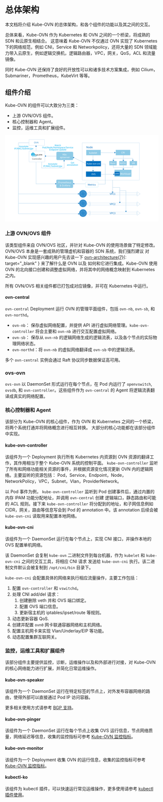 # 总体架构

本文档将介绍 Kube-OVN 的总体架构，和各个组件的功能以及其之间的交互。

总体来看，Kube-OVN 作为 Kubernetes 和 OVN 之间的一个桥梁，将成熟的 SDN 和云原生相结合。
这意味着 Kube-OVN 不仅通过 OVN 实现了 Kubernetes 下的网络规范，例如 CNI，Service 和 Networkpolicy，还将大量的 SDN 
领域能力带入云原生，例如逻辑交换机，逻辑路由器，VPC，网关，QoS，ACL 和流量镜像。

同时 Kube-OVN 还保持了良好的开放性可以和诸多技术方案集成，例如 Cilium，Submariner，Prometheus，KubeVirt 等等。

## 组件介绍

Kube-OVN 的组件可以大致分为三类：

* 上游 OVN/OVS 组件。
* 核心控制器和 Agent。
* 监控，运维工具和扩展组件。

![](../static/architecture.png)

### 上游 OVN/OVS 组件

该类型组件来自 OVN/OVS 社区，并针对 Kube-OVN 的使用场景做了特定修改。 OVN/OVS 本身是一套成熟的管理虚机和容器的 SDN 系统，我们强烈建议
对 Kube-OVN 实现感兴趣的用户先去读一下 [ovn-architecture(7)](https://www.mankier.com/7/ovn-architecture){: target="_blank" } 来了解什么是 OVN 以及
如何和它进行集成。Kube-OVN 使用 OVN 的北向接口创建和调整虚拟网络，并将其中的网络概念映射到 Kubernetes 之内。

所有 OVN/OVS 相关组件都已打包成对应镜像，并可在 Kubernetes 中运行。

#### ovn-central

`ovn-central` Deployment 运行 OVN 的管理平面组件，包括 `ovn-nb`, `ovn-sb`, 和 `ovn-northd`。

- `ovn-nb`： 保存虚拟网络配置，并提供 API 进行虚拟网络管理。`kube-ovn-controller` 将会主要和 `ovn-nb` 进行交互配置虚拟网络。
- `ovn-sb`： 保存从 `ovn-nb` 的逻辑网络生成的逻辑流表，以及各个节点的实际物理网络状态。
- `ovn-northd`：将 `ovn-nb` 的虚拟网络翻译成 `ovn-sb` 中的逻辑流表。 

多个 `ovn-central` 实例会通过 Raft 协议同步数据保证高可用。

### ovs-ovn

`ovs-ovn` 以 DaemonSet 形式运行在每个节点，在 Pod 内运行了 `openvswitch`, `ovsdb`, 和 `ovn-controller`。这些组件作为 `ovn-central`
的 Agent 将逻辑流表翻译成真实的网络配置。

### 核心控制器和 Agent

该部分为 Kube-OVN 的核心组件，作为 OVN 和 Kubernetes 之间的一个桥梁，将两个系统打通并将网络概念进行相互转换。
大部分的核心功能都在该部分组件中实现。

#### kube-ovn-controller

该组件为一个 Deployment 执行所有 Kubernetes 内资源到 OVN 资源的翻译工作，其作用相当于整个 Kube-OVN 系统的控制平面。
`kube-ovn-controller` 监听了所有和网络功能相关资源的事件，并根据资源变化情况更新 OVN 内的逻辑网络。主要监听的资源包括：
Pod，Service，Endpoint，Node，NetworkPolicy，VPC，Subnet，Vlan，ProviderNetwork。

以 Pod 事件为例， `kube-ovn-controller` 监听到 Pod 创建事件后，通过内置的内存 IPAM 功能分配地址，并调用 `ovn-central` 创建
逻辑端口，静态路由和可能的 ACL 规则。接下来 `kube-ovn-controller` 将分配到的地址，和子网信息例如 CIDR，网关，路由等信息写会到 Pod 
的 annotation 中。该 annotation 后续会被 `kube-ovn-cni` 读取用来配置本地网络。

#### kube-ovn-cni

该组件为一个 DaemonSet 运行在每个节点上，实现 CNI 接口，并操作本地的 OVS 配置单机网络。

该 DaemonSet 会复制 `kube-ovn` 二进制文件到每台机器，作为 `kubelet` 和 `kube-ovn-cni` 之间的交互工具，将相应 CNI 请求
发送给 `kube-ovn-cni` 执行。该二进制文件默认会被复制到 `/opt/cni/bin` 目录下。

`kube-ovn-cni` 会配置具体的网络来执行相应流量操作，主要工作包括：
1. 配置 `ovn-controller` 和 `vswitchd`。
2. 处理 CNI add/del 请求：
    1. 创建删除 veth 并和 OVS 端口绑定。
    2. 配置 OVS 端口信息。
    3. 更新宿主机的 iptables/ipset/route 等规则。
3. 动态更新容器 QoS.
4. 创建并配置 `ovn0` 网卡联通容器网络和主机网络。
5. 配置主机网卡来实现 Vlan/Underlay/EIP 等功能。
6. 动态配置集群互联网关。

### 监控，运维工具和扩展组件

该部分组件主要提供监控，诊断，运维操作以及和外部进行对接，对 Kube-OVN 的核心网络能力进行扩展，并简化日常运维操作。

#### kube-ovn-speaker

该组件为一个 DaemonSet 运行在特定标签的节点上，对外发布容器网络的路由，使得外部可以直接通过 Pod IP 访问容器。

更多相关使用方式请参考 [BGP 支持](../advance/with-bgp.md)。

#### kube-ovn-pinger

该组件为一个 DaemonSet 运行在每个节点上收集 OVS 运行信息，节点网络质量，网络延迟等信息，收集的监控指标可参考 [Kube-OVN 监控指标](./metrics.md)。

#### kube-ovn-monitor

该组件为一个 Deployment 收集 OVN 的运行信息，收集的监控指标可参考 [Kube-OVN 监控指标](./metrics.md)。

#### kubectl-ko

该组件为 kubectl 插件，可以快速运行常见运维操作，更多使用请参考 [kubectl 插件使用](../ops/kubectl-ko.md)。
